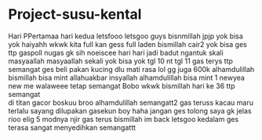 # Project-susu-kental
Hari PPertamaa
hari kedua letsfooo
letsgoo guys
bisnmillah jpjp
yok bisa yok
haiyahh wkwk
kita full kan gess
full laden
bismillah cair2
yok bisa ges
ttp gaspoll
nugas gk sih
noeiscee
hari hari jadi badut
ngantuk skali
masyaallah
masyaallah sekali
yok bisa yok
tgl 10 nt 
tgl 11 gas terys
ttp semangat ges 
beli pakan kucing dlu 
mati rasa lol
gg juga 600k
alhamdulillah
bismillah bisa mint
allahuakbar
insyallah
alhamdulillah bisa mint 1
newyea new me
walaweee
tetap semangat
Bobo wkwk
bismillah
hari ke 36 ttp semangat  
di titan
gacor boskuu
broo alhamdulillah
semangatt2
gas teruss
kacau maru
terlalu sayang dilupakan
gasekun boy haha
jangan ges tolong saya
gk jelas rioo
elig 5 modnya njir
gas terus bismillah
im back letsgoo
kedalam ges
terasa sangat menyedihkan
semangattt

